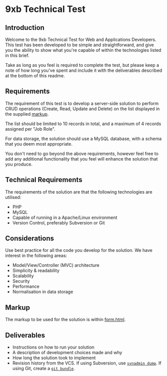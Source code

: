 # 9xb Technical Test

## Introduction

Welcome to the 9xb Technical Test for Web and Applications Developers. This test has been developed to be simple and straightforward, and give you the ability to show what you're capable of within the technologies listed in this brief.

Take as long as you feel is required to complete the test, but please keep a note of how long you've spent and include it with the deliverables described at the bottom of this readme.

## Requirements

The requirement of this test is to develop a server-side solution to perform CRUD operations (Create, Read, Update and Delete) on the list displayed in the supplied [markup](form.html).

The list should be limited to 10 records in total, and a maximum of 4 records assigned per "Job Role".

For data storage, the solution should use a MySQL database, with a schema that you deem most appropriate.

You don't need to go beyond the above requirements, however feel free to add any additional functionality that you feel will enhance the solution that you produce.

## Technical Requirements

The requirements of the solution are that the following technologies are utilised:

* PHP
* MySQL
* Capable of running in a Apache/Linux environment
* Version Control, preferably Subversion or Git

## Considerations

Use best practice for all the code you develop for the solution. We have interest in the following areas:

* Model/View/Controller (MVC) architecture
* Simplicity & readability
* Scalability
* Security
* Performance
* Normalisation in data storage

## Markup

The markup to be used for the solution is within [form.html](form.html).

## Deliverables

* Instructions on how to run your solution
* A description of development choices made and why
* How long the solution took to implement
* Revision history from the VCS. If using Subversion, use [`svnadmin dump`](http://svnbook.red-bean.com/en/1.7/svn.ref.svnadmin.c.dump.html). If using Git, create a [`git bundle`](https://git-scm.com/docs/git-bundle).
